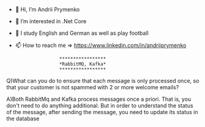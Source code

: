 - 👋 Hi, I’m Andrii Prymenko
- 👀 I’m interested in .Net Core
- 🌱 I study English and German as well as play football
- 📫 How to reach me => https://www.linkedin.com/in/andriiprymenko

                      *****************
                      *RabbitMQ, Kafka*
                      *****************

Q)What can you do to ensure that each message is only processed once,
so that your customer is not spammed with 2 or more welcome emails?

A)Both RabbitMq and Kafka process messages once a priori. That is, you don't need to do anything additional.
But in order to understand the status of the message, after sending the message, 
you need to update its status in the database
<!---
abprymenko/abprymenko is a ✨ special ✨ repository because its `README.md` (this file) appears on your GitHub profile.
You can click the Preview link to take a look at your changes.
--->

